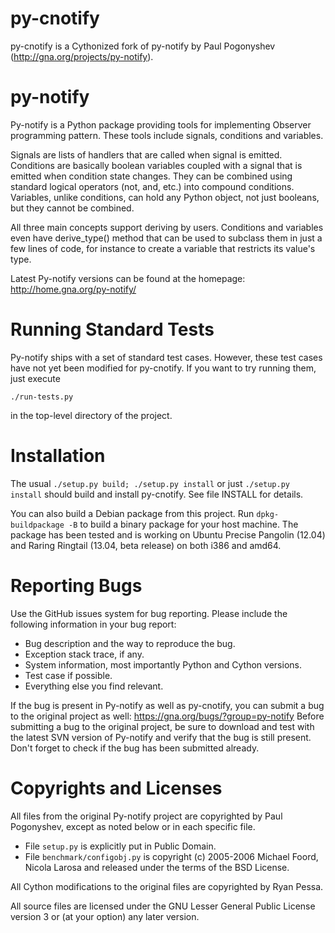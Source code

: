 py-cnotify
==========

py-cnotify is a Cythonized fork of py-notify by Paul Pogonyshev (http://gna.org/projects/py-notify).


py-notify
=========

Py-notify is a Python package providing tools for implementing Observer programming pattern. These
tools include signals, conditions and variables.

Signals are lists of handlers that are called when signal is emitted. Conditions are basically boolean
variables coupled with a signal that is emitted when condition state changes. They can be combined
using standard logical operators (not, and, etc.) into compound conditions. Variables, unlike conditions,
can hold any Python object, not just booleans, but they cannot be combined.

All three main concepts support deriving by users. Conditions and variables even have derive_type() method
that can be used to subclass them in just a few lines of code, for instance to create a variable that
restricts its value's type.

Latest Py-notify versions can be found at the homepage: http://home.gna.org/py-notify/


Running Standard Tests
======================

Py-notify ships with a set of standard test cases. However, these test cases have not yet been modified
for py-cnotify. If you want to try running them, just execute

 `./run-tests.py`

in the top-level directory of the project.


Installation
============

The usual `./setup.py build; ./setup.py install` or just `./setup.py install` should build and install
py-cnotify. See file INSTALL for details.

You can also build a Debian package from this project. Run `dpkg-buildpackage -B` to build a binary package 
for your host machine. The package has been tested and is working on Ubuntu Precise Pangolin (12.04) and Raring 
Ringtail (13.04, beta release) on both i386 and amd64.


Reporting Bugs
==============

Use the GitHub issues system for bug reporting. Please include the following information in your bug report:
* Bug description and the way to reproduce the bug.
* Exception stack trace, if any.
* System information, most importantly Python and Cython versions.
* Test case if possible.
* Everything else you find relevant.

If the bug is present in Py-notify as well as py-cnotify, you can submit a bug to the original project as well:
  https://gna.org/bugs/?group=py-notify
Before submitting a bug to the original project, be sure to download and test with the latest SVN version
of Py-notify and verify that the bug is still present. Don't forget to check if the bug has been submitted already.


Copyrights and Licenses
=======================

All files from the original Py-notify project are copyrighted by Paul Pogonyshev, except as noted below or
in each specific file.

* File `setup.py` is explicitly put in Public Domain.
* File `benchmark/configobj.py` is copyright (c) 2005-2006 Michael Foord, Nicola Larosa and released under the terms of the BSD License.

All Cython modifications to the original files are copyrighted by Ryan Pessa.

All source files are licensed under the GNU Lesser General Public License version 3 or (at your option) any
later version.
